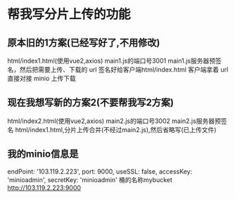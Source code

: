 # 帮我写分片上传的功能

## 原本旧的1方案(已经写好了,不用修改)
html/index1.html(使用vue2,axios)
main1.js的端口号3001
main1.js服务器预签名，然后把需要上传、下载的 url 签名好给客户端html/index.html
客户端拿着 url 直接对接 minio 上传下载

## 现在我想写新的方案2(不要帮我写2方案)
html/index2.html(使用vue2,axios)
main2.js的端口号3002
main2.js服务器预签名
html/index1.html,分片上传合并(不经过main2.js),然后省略写(已上传文件)


## 我的minio信息是
endPoint: '103.119.2.223',
port: 9000,
useSSL: false,
accessKey: 'minioadmin',
secretKey: 'minioadmin'
桶的名称mybucket
http://103.119.2.223:9000

